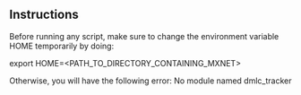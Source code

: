 ## Instructions

Before running any script, make sure to change the environment variable HOME temporarily by doing:

export HOME=<PATH_TO_DIRECTORY_CONTAINING_MXNET>

Otherwise, you will have the following error: No module named dmlc_tracker
